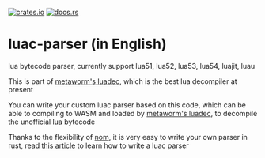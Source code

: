 
[![crates.io](https://img.shields.io/crates/v/luac-parser.svg)](https://crates.io/crates/luac-parser)
[![docs.rs](https://docs.rs/luac-parser/badge.svg)](https://docs.rs/luac-parser)


# luac-parser (in English)

lua bytecode parser, currently support lua51, lua52, lua53, lua54, luajit, luau

This is part of [metaworm's luadec][luadec], which is the best lua decompiler at present

You can write your custom luac parser based on this code, which can be able to compiling to WASM and loaded by [metaworm's luadec][luadec], to decompile the unofficial lua bytecode

[luadec]: http://luadec.metaworm.site
[nom]: https://github.com/rust-bakery/nom

Thanks to the flexibility of [nom][nom], it is very easy to write your own parser in rust, read [this article][write-parser] to learn how to write a luac parser

[luadec]: http://luadec.metaworm.site
[nom]: https://github.com/rust-bakery/nom
[write-parser]: https://github.com/metaworm/luac-parser-rs/wiki/Write-custom-luac-parser
